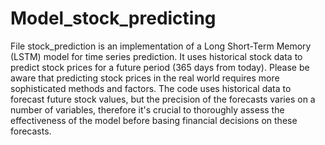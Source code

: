 # Model_stock_predicting
File stock_prediction is an implementation of a Long Short-Term Memory (LSTM) model for time series prediction. It uses historical stock data to predict stock prices for a future period (365 days from today).
Please be aware that predicting stock prices in the real world requires more sophisticated methods and factors. The code uses historical data to forecast future stock values, but the precision of the forecasts varies on a number of variables, therefore it's crucial to thoroughly assess the effectiveness of the model before basing financial decisions on these forecasts.
